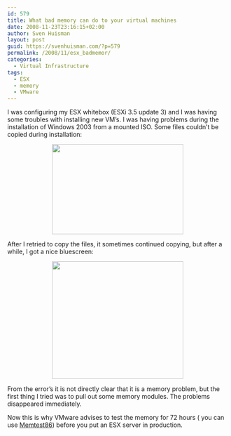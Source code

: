 ```yaml
---
id: 579
title: What bad memory can do to your virtual machines
date: 2008-11-23T23:16:15+02:00
author: Sven Huisman
layout: post
guid: https://svenhuisman.com/?p=579
permalink: /2008/11/esx_badmemor/
categories:
  - Virtual Infrastructure
tags:
  - ESX
  - memory
  - VMware
---
```

I was configuring my ESX whitebox (ESXi 3.5 update 3) and I was having some troubles with installing new VM&#8217;s. I was having problems during the installation of Windows 2003 from a mounted ISO. Some files couldn&#8217;t be copied during installation:

<p style="TEXT-ALIGN: center">
  <img class="size-medium wp-image-580 aligncenter" title="errorcopy" src="https://svenhuisman.com/wp-content/uploads/2008/11/errorcopy-300x205.jpg" alt="" width="300" height="205" />
</p>

After I retried to copy the files, it sometimes continued copying, but after a while, I got a nice bluescreen:

<p style="TEXT-ALIGN: center">
  <a href="https://svenhuisman.com/wp-content/uploads/2008/11/stoperror.jpg"><img class="size-medium wp-image-581 aligncenter" title="stoperror" src="https://svenhuisman.com/wp-content/uploads/2008/11/stoperror-300x268.jpg" alt="" width="300" height="268" /></a>
</p>

From the error&#8217;s it is not directly clear that it is a memory problem, but the first thing I tried was to pull out some memory modules. The problems disappeared immediately.

Now this is why VMware advises to test the memory for 72 hours ( you can use <a title="Memtest" href="http://www.memtest86.com/" target="_blank">Memtest86</a>) before you put an ESX server in production.